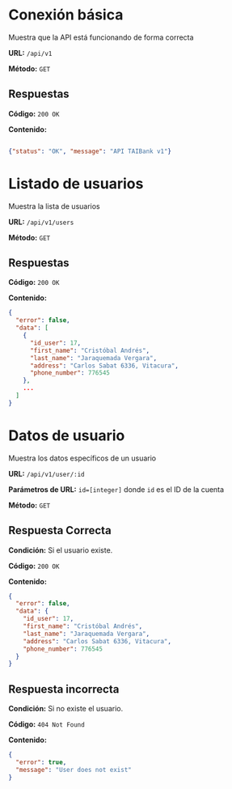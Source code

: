  Conexión básica
 ===============

 Muestra que la API está funcionando de forma correcta

 **URL:** `/api/v1`

 **Método:** `GET`

 Respuestas
 ----------

 **Código:** `200 OK`

**Contenido:**

```json

{"status": "OK", "message": "API TAIBank v1"}

```

Listado de usuarios
===============

Muestra la lista de usuarios

**URL:** `/api/v1/users`

**Método:** `GET`

Respuestas
----------

**Código:** `200 OK`

**Contenido:**

```json
{
  "error": false,
  "data": [
    {
      "id_user": 17,
      "first_name": "Cristóbal Andrés",
      "last_name": "Jaraquemada Vergara",
      "address": "Carlos Sabat 6336, Vitacura",
      "phone_number": 776545
    },
    ...
  ]  
}
```

Datos de usuario
===============

Muestra los datos específicos de un usuario

**URL:** `/api/v1/user/:id`

**Parámetros de URL:** `id=[integer]`  donde `id` es el ID de la cuenta

**Método:** `GET`

Respuesta Correcta
----------

**Condición:** Si el usuario existe.

**Código:** `200 OK`

**Contenido:**

```json
{
  "error": false,
  "data": {
    "id_user": 17,
    "first_name": "Cristóbal Andrés",
    "last_name": "Jaraquemada Vergara",
    "address": "Carlos Sabat 6336, Vitacura",
    "phone_number": 776545
  }
}
```

Respuesta incorrecta
----------

**Condición:** Si no existe el usuario.

**Código:** `404 Not Found`

**Contenido:**

```json
{
  "error": true,
  "message": "User does not exist"
}
```
